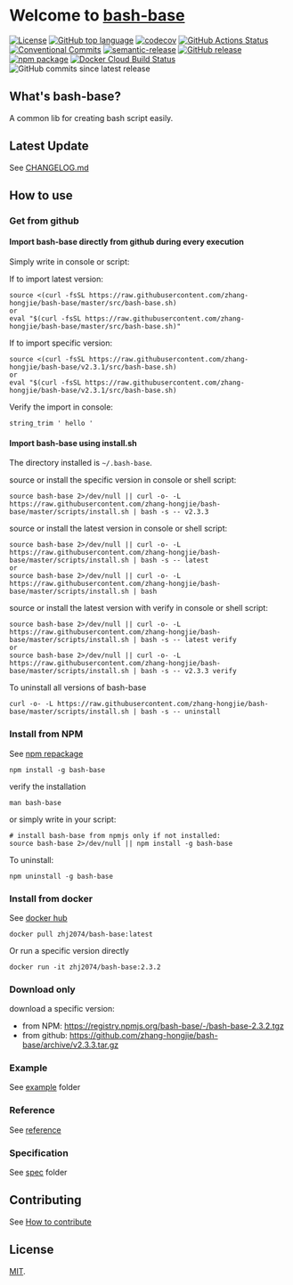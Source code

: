 # Welcome to [bash-base](https://zhang-hongjie.github.io/bash-base)

[![License](https://img.shields.io/github/license/zhang-hongjie/bash-base.svg)](https://github.com/zhang-hongjie/bash-base/blob/master/LICENSE)
[![GitHub top language](https://img.shields.io/github/languages/top/zhang-hongjie/bash-base.svg)](https://github.com/zhang-hongjie/bash-base/search?l=Shell)
[![codecov](https://codecov.io/gh/zhang-hongjie/bash-base/branch/master/graph/badge.svg)](https://codecov.io/gh/zhang-hongjie/bash-base)
[![GitHub Actions Status](https://img.shields.io/github/workflow/status/zhang-hongjie/bash-base/cicd?label=GithubActions)](https://github.com/zhang-hongjie/bash-base/actions)
[![Conventional Commits](https://img.shields.io/badge/Conventional%20Commits-1.0.0-yellow.svg)](https://conventionalcommits.org)
[![semantic-release](https://img.shields.io/badge/%20%20%F0%9F%93%A6%F0%9F%9A%80-semantic--release-e10079.svg)](https://github.com/semantic-release/semantic-release)
[![GitHub release](https://img.shields.io/github/release/zhang-hongjie/bash-base.svg)](https://github.com/zhang-hongjie/bash-base/releases/latest)
[![npm package](https://img.shields.io/npm/v/bash-base.svg)](https://www.npmjs.com/package/bash-base)
[![Docker Cloud Build Status](https://img.shields.io/docker/pulls/zhj2074/bash-base.svg)](https://hub.docker.com/r/zhj2074/bash-base)
![GitHub commits since latest release](https://img.shields.io/github/commits-since/zhang-hongjie/bash-base/latest)


## What's bash-base?

A common lib for creating bash script easily.


## Latest Update
See [CHANGELOG.md](CHANGELOG.md)


## How to use

### Get from github

#### Import bash-base directly from github during every execution

Simply write in console or script:

If to import latest version:
```
source <(curl -fsSL https://raw.githubusercontent.com/zhang-hongjie/bash-base/master/src/bash-base.sh)
or
eval "$(curl -fsSL https://raw.githubusercontent.com/zhang-hongjie/bash-base/master/src/bash-base.sh)"
```

If to import specific version:
```
source <(curl -fsSL https://raw.githubusercontent.com/zhang-hongjie/bash-base/v2.3.1/src/bash-base.sh)
or
eval "$(curl -fsSL https://raw.githubusercontent.com/zhang-hongjie/bash-base/v2.3.1/src/bash-base.sh)
```

Verify the import in console:
```
string_trim ' hello '
```

#### Import bash-base using install.sh

The directory installed is `~/.bash-base`.

source or install the specific version in console or shell script:
```
source bash-base 2>/dev/null || curl -o- -L https://raw.githubusercontent.com/zhang-hongjie/bash-base/master/scripts/install.sh | bash -s -- v2.3.3
```

source or install the latest version in console or shell script:
```
source bash-base 2>/dev/null || curl -o- -L https://raw.githubusercontent.com/zhang-hongjie/bash-base/master/scripts/install.sh | bash -s -- latest
or
source bash-base 2>/dev/null || curl -o- -L https://raw.githubusercontent.com/zhang-hongjie/bash-base/master/scripts/install.sh | bash
```

source or install the latest version with verify in console or shell script:
```
source bash-base 2>/dev/null || curl -o- -L https://raw.githubusercontent.com/zhang-hongjie/bash-base/master/scripts/install.sh | bash -s -- latest verify
or
source bash-base 2>/dev/null || curl -o- -L https://raw.githubusercontent.com/zhang-hongjie/bash-base/master/scripts/install.sh | bash -s -- v2.3.3 verify
```

To uninstall all versions of bash-base
```
curl -o- -L https://raw.githubusercontent.com/zhang-hongjie/bash-base/master/scripts/install.sh | bash -s -- uninstall
```

### Install from NPM

See [npm repackage](https://www.npmjs.com/package/bash-base)
```
npm install -g bash-base
```

verify the installation
```
man bash-base
```

or simply write in your script:
```
# install bash-base from npmjs only if not installed:
source bash-base 2>/dev/null || npm install -g bash-base
```

To uninstall:
```
npm uninstall -g bash-base
```

### Install from docker

See [docker hub](https://hub.docker.com/r/zhj2074/bash-base)

```
docker pull zhj2074/bash-base:latest
``` 

Or run a specific version directly

```
docker run -it zhj2074/bash-base:2.3.2
```

### Download only

download a specific version:

- from NPM: https://registry.npmjs.org/bash-base/-/bash-base-2.3.2.tgz
- from github: https://github.com/zhang-hongjie/bash-base/archive/v2.3.3.tar.gz

### Example
See [example](example) folder

### Reference
See [reference](docs/references.md)

### Specification
See [spec](spec) folder

## Contributing
See [How to contribute](CONTRIBUTING.md)

## License
[MIT](https://opensource.org/licenses/MIT).
